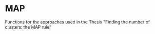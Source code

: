# MAP
Functions for the approaches used in the Thesis "Finding the number of clusters: the MAP rule"
